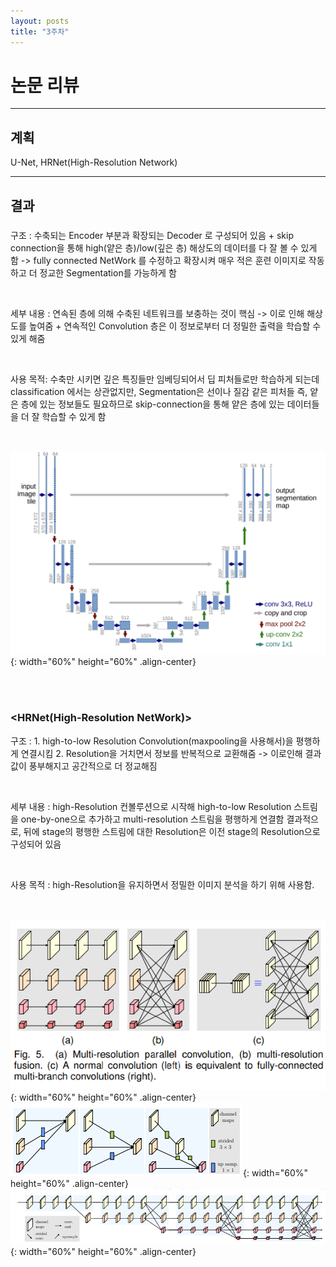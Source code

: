 ```yaml
---
layout: posts
title: "3주차"
---
```


# 논문 리뷰

---

## 계획
U-Net, HRNet(High-Resolution Network)

---

## 결과

### <UNet>

구조 : 수축되는 Encoder 부분과 확장되는 Decoder 로 구성되어 있음 + skip connection을 통해 high(얕은 층)/low(깊은 층) 해상도의 데이터를 다 잘 볼 수 있게 함  -> fully connected NetWork 를 수정하고 확장시켜 매우 적은 훈련 이미지로 작동하고 더 정교한 Segmentation를 가능하게 함

<br>

세부 내용 : 연속된 층에 의해 수축된 네트워크를 보충하는 것이 핵심 -> 이로 인해 해상도를 높여줌 + 연속적인 Convolution 층은 이 정보로부터 더 정밀한 출력을 학습할 수 있게 해줌

<br>

사용 목적: 수축만 시키면 깊은 특징들만 임베딩되어서 딥 피처들로만 학습하게 되는데 classification 에서는 상관없지만, Segmentation은 선이나 질감 같은 피처들 즉, 얕은 층에 있는 정보들도 필요하므로 
skip-connection을 통해 얕은 층에 있는 데이터들을 더 잘 학습할 수 있게 함

<br>

![사진](/assets/image/2024-07-21-first-0.png){: width="60%" height="60%" .align-center}

<br><br>

### <HRNet(High-Resolution NetWork)>
구조 : 1. high-to-low Resolution Convolution(maxpooling을 사용해서)을 평행하게 연결시킴
       2. Resolution을 거치면서 정보를 반복적으로 교환해줌
       -> 이로인해 결과 값이 풍부해지고 공간적으로 더 정교해짐

<br>

세부 내용 : high-Resolution 컨볼루션으로 시작해 high-to-low Resolution 스트림을 one-by-one으로 추가하고 multi-resolution 스트림을 평행하게 연결함
결과적으로, 뒤에 stage의 평행한 스트림에 대한 Resolution은 이전 stage의 Resolution으로 구성되어 있음

<br>

사용 목적 : high-Resolution을 유지하면서 정밀한 이미지 분석을 하기 위해 사용함.

<br>

![사진](/assets/image/2024-07-21-second-3.png){: width="60%" height="60%" .align-center}
![사진](/assets/image/2024-07-21-second-1.png){: width="60%" height="60%" .align-center}
![사진](/assets/image/2024-07-21-second-2.png){: width="60%" height="60%" .align-center}